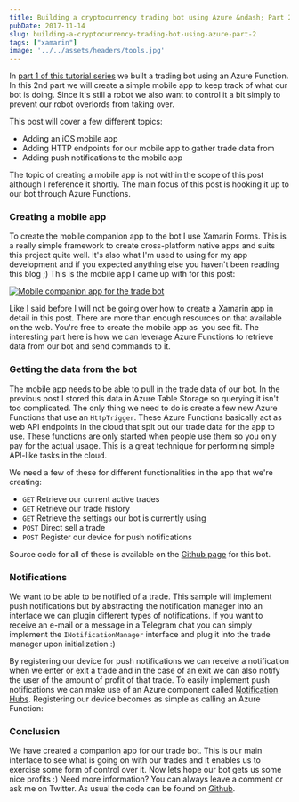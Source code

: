 ```yaml
---
title: Building a cryptocurrency trading bot using Azure &ndash; Part 2
pubDate: 2017-11-14
slug: building-a-cryptocurrency-trading-bot-using-azure-part-2
tags: ["xamarin"]
image: '../../assets/headers/tools.jpg'
---
```


In [part 1 of this tutorial series](https://www.thewissen.io/building-cryptocurrency-trading-bot-using-azure-part-1/) we built a trading bot using an Azure Function. In this 2nd part we will create a simple mobile app to keep track of what our bot is doing. Since it's still a robot we also want to control it a bit simply to prevent our robot overlords from taking over.

This post will cover a few different topics:

*   Adding an iOS mobile app
*   Adding HTTP endpoints for our mobile app to gather trade data from
*   Adding push notifications to the mobile app

The topic of creating a mobile app is not within the scope of this post although I reference it shortly. The main focus of this post is hooking it up to our bot through Azure Functions.

### Creating a mobile app

To create the mobile companion app to the bot I use Xamarin Forms. This is a really simple framework to create cross-platform native apps and suits this project quite well. It's also what I'm used to using for my app development and if you expected anything else you haven't been reading this blog ;) This is the mobile app I came up with for this post:

[![Mobile companion app for the trade bot](/images/posts/app.jpg)](/images/posts/app.jpg)

Like I said before I will not be going over how to create a Xamarin app in detail in this post. There are more than enough resources on that available on the web. You're free to create the mobile app as  you see fit. The interesting part here is how we can leverage Azure Functions to retrieve data from our bot and send commands to it.

### Getting the data from the bot

The mobile app needs to be able to pull in the trade data of our bot. In the previous post I stored this data in Azure Table Storage so querying it isn't too complicated. The only thing we need to do is create a few new Azure Functions that use an `HttpTrigger`. These Azure Functions basically act as web API endpoints in the cloud that spit out our trade data for the app to use. These functions are only started when people use them so you only pay for the actual usage. This is a great technique for performing simple API-like tasks in the cloud.

<script src="https://gist.github.com/sthewissen/d85241d8341afd9af7929383dd1f94ea.js"></script>

We need a few of these for different functionalities in the app that we're creating:

*   `GET` Retrieve our current active trades
*   `GET` Retrieve our trade history
*   `GET` Retrieve the settings our bot is currently using
*   `POST` Direct sell a trade
*   `POST` Register our device for push notifications

Source code for all of these is available on the [Github page](https://github.com/sthewissen/Mynt) for this bot.

### Notifications

We want to be able to be notified of a trade. This sample will implement push notifications but by abstracting the notification manager into an interface we can plugin different types of notifications. If you want to receive an e-mail or a message in a Telegram chat you can simply implement the `INotificationManager` interface and plug it into the trade manager upon initialization :)

<script src="https://gist.github.com/sthewissen/ad53bf8a302ab4ace6eef91e5299b51e.js"></script>

By registering our device for push notifications we can receive a notification when we enter or exit a trade and in the case of an exit we can also notify the user of the amount of profit of that trade. To easily implement push notifications we can make use of an Azure component called [Notification Hubs](https://azure.microsoft.com/en-us/services/notification-hubs/). Registering our device becomes as simple as calling an Azure Function:

<script src="https://gist.github.com/sthewissen/3fcdc2c59ccf331e2ed4d3848c718837.js"></script>

### Conclusion

We have created a companion app for our trade bot. This is our main interface to see what is going on with our trades and it enables us to exercise some form of control over it. Now lets hope our bot gets us some nice profits :) Need more information? You can always leave a comment or ask me on Twitter. As usual the code can be found on [Github](https://github.com/sthewissen/Mynt).